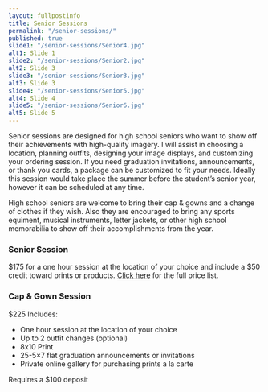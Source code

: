 ```yaml
---
layout: fullpostinfo
title: Senior Sessions
permalink: "/senior-sessions/"
published: true
slide1: "/senior-sessions/Senior4.jpg"
alt1: Slide 1
slide2: "/senior-sessions/Senior2.jpg"
alt2: Slide 3
slide3: "/senior-sessions/Senior3.jpg"
alt3: Slide 3
slide4: "/senior-sessions/Senior5.jpg"
alt4: Slide 4
slide5: "/senior-sessions/Senior6.jpg"
alt5: Slide 5
---
```


Senior sessions are designed for high school seniors who want to show off their achievements with high-quality imagery. I will assist in choosing a location, planning outfits, designing your image displays, and customizing your ordering session. If you need graduation invitations, announcements, or thank you cards, a package can be customized to fit your needs. Ideally this session would take place the summer before the student’s senior year, however it can be scheduled at any time. 

High school seniors are welcome to bring their cap & gowns and a change of clothes if they wish. Also they are encouraged to bring any sports equiment, musical instruments, letter jackets, or other high school memorabilia to show off their accomplishments from the year.

### Senior Session
$175 for a one hour session at the location of your choice and include a $50 credit toward prints or products. <a href="https://www.dropbox.com/s/2p0cfsj45ai802c/2019PricingSheet.pdf?dl=0" target="_blank">Click here</a> for the full price list. 

### Cap & Gown Session
$225
Includes:
- One hour session at the location of your choice
- Up to 2 outfit changes (optional) 
- 8x10 Print
- 25-5×7 flat graduation announcements or invitations
- Private online gallery for purchasing prints a la carte

Requires a $100 deposit


